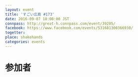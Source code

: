 ```yaml
---
layout: event
title: 'すごい広島 #173'
date: 2016-09-07 18:00:00 JST
connpass: http://great-h.connpass.com/event/39285/
facebook: https://www.facebook.com/events/531681300366930/
togetter:
place: shakehands
categories: events
---
```


# 参加者
